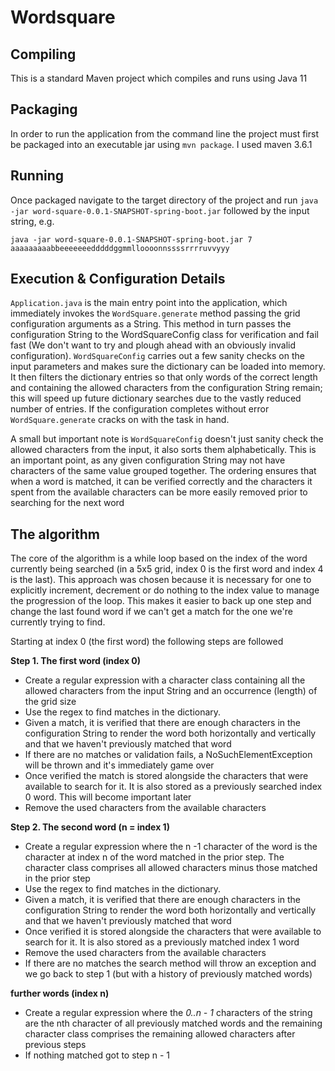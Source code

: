 # Wordsquare

## Compiling 
This is a standard Maven project which compiles and runs using Java 11

## Packaging
In order to run the application from the command line the project must first be packaged into an executable jar using `mvn package`. I used maven 3.6.1

## Running
Once packaged navigate to the target directory of the project and run `java -jar word-square-0.0.1-SNAPSHOT-spring-boot.jar` followed by the input string, e.g. 

`java -jar word-square-0.0.1-SNAPSHOT-spring-boot.jar 7 aaaaaaaaabbeeeeeeedddddggmmlloooonnssssrrrruvvyyy`

## Execution & Configuration Details

`Application.java` is the main entry point into the application, which immediately invokes the `WordSquare.generate` method passing the grid configuration arguments as a String. This method in turn passes the configuration String to the WordSquareConfig class for verification and fail fast (We don't want to try and plough ahead with an obviously invalid configuration). `WordSquareConfig` carries out a few sanity checks on the input parameters and makes sure the dictionary can be loaded into memory. It then filters the dictionary entries so that only words of the correct length and containing the allowed characters from the configuration String remain; this will speed up future dictionary searches due to the vastly reduced number of entries. If the configuration completes without error `WordSquare.generate` cracks on with the task in hand.

A small but important note is `WordSquareConfig` doesn't just sanity check the allowed characters from the input, it also sorts them alphabetically. This is an important point, as any given configuration String may not have characters of the same value grouped together. The ordering ensures that when a word is matched, it can be verified correctly and the characters it spent from the available characters can be more easily removed prior to searching for the next word  

## The algorithm

The core of the algorithm is a while loop based on the index of the word currently being searched (in a 5x5 grid, index 0 is the first word and index 4 is the last). This approach was chosen because it is necessary for one to explicitly increment, decrement or do nothing to the index value to manage the progression of the loop. This makes it easier to back up one step and change the last found word if we can't get a match for the one we're currently trying to find.

Starting at index 0 (the first word) the following steps are followed

**Step 1. The first word (index 0)**

- Create a regular expression with a character class containing all the allowed characters from the input String and an occurrence (length) of the grid size
- Use the regex to find matches in the dictionary.
- Given a match, it is verified that there are enough characters in the configuration String to render the word both horizontally and vertically and that we haven't previously matched that word
- If there are no matches or validation fails, a NoSuchElementException will be thrown and it's immediately game over
- Once verified the match is stored alongside the characters that were available to search for it. It is also stored as a previously searched index 0 word. This will become important later
- Remove the used characters from the available characters

**Step 2. The second word (n = index 1)**

- Create a regular expression where the n -1 character of the word is the character at index n of the word matched in the prior step. The character class comprises all allowed characters minus those matched in the prior step 
- Use the regex to find matches in the dictionary.
- Given a match, it is verified that there are enough characters in the configuration String to render the word both horizontally and vertically and that we haven't previously matched that word
- Once verified it is stored alongside the characters that were available to search for it. It is also stored as a previously matched index 1 word 
- Remove the used characters from the available characters
- If there are no matches the search method will throw an exception and we go back to step 1 (but with a history of previously matched words)


**further words (index n)**

- Create a regular expression where the *0..n - 1* characters of the string are the nth character of all previously matched words and the remaining character class comprises the remaining allowed characters after previous steps
- If nothing matched got to step n - 1